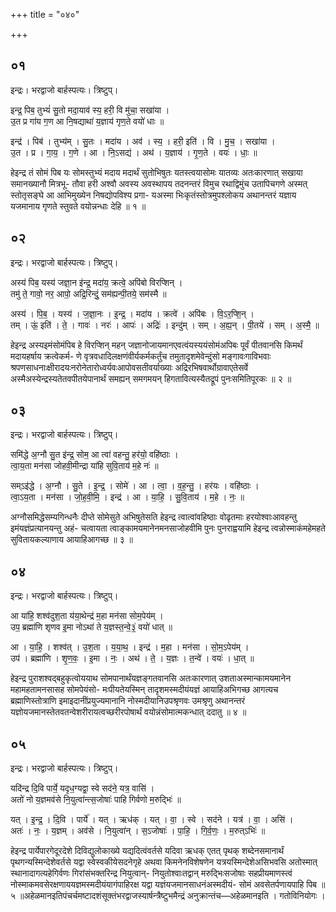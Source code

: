 +++
title = "०४०"

+++


## ०१
इन्द्रः। भरद्वाजो बार्हस्पत्यः। त्रिष्टुप्।

इन्द्र॒ पिब॒ तुभ्यं॑ सु॒तो मदा॒याव॑ स्य॒ हरी॒ वि मु॑चा॒ सखा॑या ।  
उ॒त प्र गा॑य ग॒ण आ नि॒षद्याथा॑ य॒ज्ञाय॑ गृण॒ते वयो॑ धाः ॥

इन्द्र॑ । पिब॑ । तुभ्य॑म् । सु॒तः । मदा॑य । अव॑ । स्य॒ । हरी॒ इति॑ । वि । मु॒च॒ । सखा॑या ।  
उ॒त । प्र । गा॒य॒ । ग॒णे । आ । नि॒ऽसद्य॑ । अथ॑ । य॒ज्ञाय॑ । गृ॒ण॒ते । वयः॑ । धाः॒ ॥

हेइन्द्र तं सोमं पिब यः सोमस्तुभ्यं मदाय मदार्थं सुतोभिषुतः यतस्त्वयासोमः यातव्यः अतःकारणात् सखाया समानख्यानौ मित्रभू- तौवा हरी अश्वौ अवस्य अवस्थापय तदनन्तरं विमुच रथाद्विमुंच उतापिचगणे अस्मत् स्तोतृसङ्घे आ आभिमुख्येन निषद्योपविश्य प्रगा- यअस्मा भिःकृतंस्तोत्रमुपश्लोकय अथानन्तरं यज्ञाय यजमानाय गृणते स्तुवते वयोन्नन्धाः देहि ॥ १ ॥

## ०२
इन्द्रः। भरद्वाजो बार्हस्पत्यः। त्रिष्टुप्।

अस्य॑ पिब॒ यस्य॑ जज्ञा॒न इ॑न्द्र॒ मदा॑य॒ क्रत्वे॒ अपि॑बो विरप्शिन् ।  
तमु॑ ते॒ गावो॒ नर॒ आपो॒ अद्रि॒रिन्दुं॒ सम॑ह्यन्पी॒तये॒ सम॑स्मै ॥

अस्य॑ । पि॒ब॒ । यस्य॑ । ज॒ज्ञा॒नः । इ॒न्द्र॒ । मदा॑य । क्रत्वे॑ । अपि॑बः । वि॒ऽर॒प्शि॒न् ।  
तम् । ऊं॒ इति॑ । ते॒ । गावः॑ । नरः॑ । आपः॑ । अद्रिः॑ । इन्दु॑म् । सम् । अ॒ह्य॒न् । पी॒तये॑ । सम् । अ॒स्मै॒ ॥

हेइन्द्र अस्यइमंसोमंपिब हे विरप्शिन् महन् जज्ञानोजायमानएवत्वंयस्ययंसोमंअपिबः पूर्वं पीतवानसि किमर्थं मदायहर्षाय क्रत्वेकर्म- णे वृत्रवधादिलक्षणंवीर्यकर्मकर्तुंच तमुतादृशमेवेन्दुंसो मङ्गावःगाविभवाः श्रपणसाधनाःक्षीरादयःनरोनेतारोध्वर्यवःआपोवसतीवर्याख्याः अद्रिरभिषवार्थोग्रावाएतेसर्वे अस्मैअस्येन्द्रस्यतेतवपीतयेपानार्थं समह्यन् समगमयन् हिगतावित्यस्यैतद्रूपं पुनःसमितिपूरकः ॥ २ ॥

## ०३
इन्द्रः। भरद्वाजो बार्हस्पत्यः। त्रिष्टुप्।

समि॑द्धे अ॒ग्नौ सु॒त इ॑न्द्र॒ सोम॒ आ त्वा॑ वहन्तु॒ हर॑यो॒ वहि॑ष्ठाः ।  
त्वा॒य॒ता मन॑सा जोहवी॒मीन्द्रा या॑हि सुवि॒ताय॑ म॒हे नः॑ ॥

सम्ऽइ॑द्धे । अ॒ग्नौ । सु॒ते । इ॒न्द्र॒ । सोमे॑ । आ । त्वा॒ । व॒ह॒न्तु॒ । हर॑यः । वहि॑ष्ठाः ।  
त्वा॒ऽय॒ता । मन॑सा । जो॒ह॒वी॒मि॒ । इन्द्र॑ । आ । या॒हि॒ । सु॒वि॒ताय॑ । म॒हे । नः॒ ॥

अग्नौसमिद्धेसम्यगिन्धनैः दीप्ते सोमेसुते अभिषुतेसति हेइन्द्र त्वात्वांवहिष्ठाः वोढृतमाः हरयोश्वाःआवहन्तु इमंयज्ञंप्रत्यानयन्तु अहं- चत्वायता त्वाङ्कामयमानेनमनसाजोहवीमि पुनः पुनराह्वयामि हेइन्द्र त्वन्नोस्माकंमहेमहते सुवितायकल्याणाय आयाहिआगच्छ ॥ ३ ॥

## ०४
इन्द्रः। भरद्वाजो बार्हस्पत्यः। त्रिष्टुप्।

आ या॑हि॒ शश्व॑दुश॒ता य॑या॒थेन्द्र॑ म॒हा मन॑सा सोम॒पेय॑म् ।  
उप॒ ब्रह्मा॑णि शृणव इ॒मा नोऽथा॑ ते य॒ज्ञस्त॒न्वे॒३॒॑ वयो॑ धात् ॥

आ । या॒हि॒ । शश्व॑त् । उ॒श॒ता । य॒या॒थ॒ । इन्द्र॑ । म॒हा । मन॑सा । सो॒म॒ऽपेय॑म् ।  
उप॑ । ब्रह्मा॑णि । शृ॒ण॒वः॒ । इ॒मा । नः॒ । अथ॑ । ते॒ । य॒ज्ञः । त॒न्वे॑ । वयः॑ । धा॒त् ॥

हेइन्द्र पुराशश्वद्बहुकृत्वोययाथ सोमपानार्थंयज्ञङ्गतवानसि अतःकारणात् उशताअस्मान्कामयमानेन महामहतामनसासह सोमपेयंसो- मःपीयतेयस्मिन् तादृशमस्मदीयंयज्ञं आयाहिअभिगच्छ आगत्यच ब्रह्माणिस्तोत्राणि इमाइदानींप्रयुज्यमानानि नोस्मदीयानिउपश्रृणवः उमश्रृणु अथानन्तरं यज्ञोयजमानस्तेतवतन्वेशरीरायत्वच्छरीरपोषार्थं वयोन्नंसोमात्मकन्धात् ददातु ॥ ४ ॥

## ०५
इन्द्रः। भरद्वाजो बार्हस्पत्यः। त्रिष्टुप्।

यदि॑न्द्र दि॒वि पार्ये॒ यदृध॒ग्यद्वा॒ स्वे सद॑ने॒ यत्र॒ वासि॑ ।  
अतो॑ नो य॒ज्ञमव॑से नि॒युत्वा॑न्त्स॒जोषाः॑ पाहि गिर्वणो म॒रुद्भिः॑ ॥

यत् । इ॒न्द्र॒ । दि॒वि । पार्ये॑ । यत् । ऋध॑क् । यत् । वा॒ । स्वे । सद॑ने । यत्र॑ । वा॒ । असि॑ ।  
अतः॑ । नः॒ । य॒ज्ञम् । अव॑से । नि॒युत्वा॑न् । स॒ऽजोषाः॑ । पा॒हि॒ । गि॒र्व॒णः॒ । म॒रुत्ऽभिः॑ ॥

हेइन्द्र पार्येपारगेदूरदेशे दिविद्युलोकाख्ये यद्यदित्वंवर्तसे यदिवा ऋधक् एतत् पृथक् शब्देनसमानार्थं पृथगन्यस्मिन्देशेवर्तसे यद्वा स्वेस्वकीयेसदनेगृहे अथवा किमनेनविशेषणेन यत्रयस्मिन्देशेअसिभवसि अतोस्मात् स्थानादागत्यहेगिर्वणः गिरांसंभक्तरिन्द्र नियुत्वान्- नियुतोश्वाःतद्वान् मरुद्भिःसजोषाः सहप्रीयमाणस्त्वं नोस्माकमवसेरक्षणाययज्ञमस्मदीयंयागंपाहिरक्ष यद्वा यज्ञंयजमानसाधनंअस्मदीयं- सोमं अवसेतर्पणायपाहि पिब ॥ ५ ॥अहेळमानइतिपंचर्चमष्टादशंसूक्तंभरद्वाजस्यार्षन्त्रैष्टुभमैन्द्रं अनुक्रान्तंच—अहेळमानइति । गतोविनियोगः ।